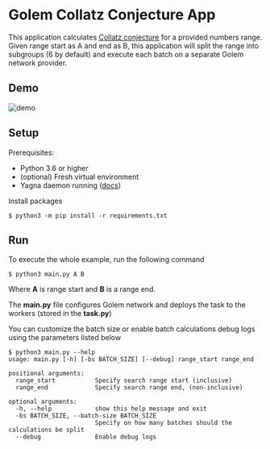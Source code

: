 # Golem Collatz Conjecture App

This application calculates [Collatz conjecture](https://en.wikipedia.org/wiki/Collatz_conjecture) for a provided numbers range.
Given range start as A and end as B, this application will split the range into subgroups (6 by default) and execute
each batch on a separate Golem network provider.

## Demo

![demo](https://user-images.githubusercontent.com/5244214/183013704-4a2dca76-be4f-41dd-9caa-8225c2e34d0c.gif)


## Setup

Prerequisites:

- Python 3.6 or higher
- (optional) Fresh virtual environment
- Yagna daemon running ([docs](https://handbook.golem.network/requestor-tutorials/flash-tutorial-of-requestor-development))

Install packages

```
$ python3 -m pip install -r requirements.txt
```

## Run

To execute the whole example, run the following command

```
$ python3 main.py A B
```

Where **A** is range start and **B** is a range end.

The **main.py** file configures Golem network and deploys the task to the workers (stored in the **task.py**)

You can customize the batch size or enable batch calculations debug logs using the parameters listed below

```
$ python3 main.py --help
usage: main.py [-h] [-bs BATCH_SIZE] [--debug] range_start range_end

positional arguments:
  range_start           Specify search range start (inclusive)
  range_end             Specify search range end, (non-inclusive)

optional arguments:
  -h, --help            show this help message and exit
  -bs BATCH_SIZE, --batch-size BATCH_SIZE
                        Specify on how many batches should the calculations be split
  --debug               Enable debug logs
```

